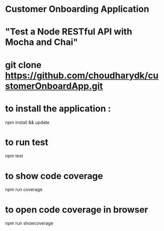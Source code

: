 #  Customer Onboarding Application
# "Test a Node RESTful API with Mocha and Chai"

# git clone https://github.com/choudharydk/customerOnboardApp.git

# to install the application :
npm install && update

# to run test
npm test

# to show code coverage
npm run coverage

# to open code coverage in browser
npm run showcoverage

